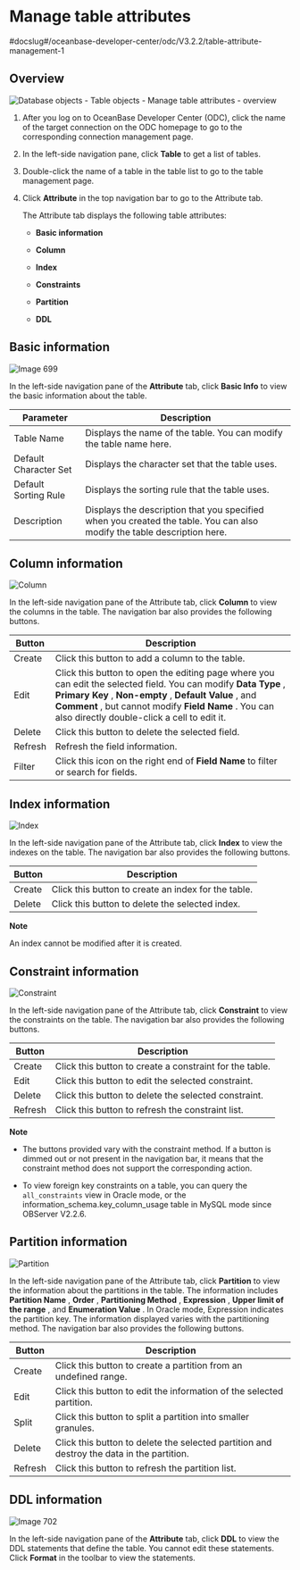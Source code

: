 Manage table attributes 
============================================
#docslug#/oceanbase-developer-center/odc/V3.2.2/table-attribute-management-1


Overview 
-----------------------------

![Database objects - Table objects - Manage table attributes - overview](https://help-static-aliyun-doc.aliyuncs.com/assets/img/en-US/0560960461/p358285.png)

1. After you log on to OceanBase Developer Center (ODC), click the name of the target connection on the ODC homepage to go to the corresponding connection management page.

   

2. In the left-side navigation pane, click **Table** to get a list of tables.

   

3. Double-click the name of a table in the table list to go to the table management page.

   

4. Click **Attribute** in the top navigation bar to go to the Attribute tab. 

   The Attribute tab displays the following table attributes:

   * **Basic information**

     
   
   * **Column**

     
   
   * **Index**

     
   
   * **Constraints**

     
   
   * **Partition**

     
   
   * **DDL**









Basic information 
--------------------------------------

![Image 699](https://help-static-aliyun-doc.aliyuncs.com/assets/img/en-US/0560960461/p281788.png)

In the left-side navigation pane of the **Attribute** tab, click **Basic Info** to view the basic information about the table.


|       Parameter       |                                                       Description                                                       |
|-----------------------|-------------------------------------------------------------------------------------------------------------------------|
| Table Name            | Displays the name of the table. You can modify the table name here.                                                     |
| Default Character Set | Displays the character set that the table uses.                                                                         |
| Default Sorting Rule  | Displays the sorting rule that the table uses.                                                                          |
| Description           | Displays the description that you specified when you created the table. You can also modify the table description here. |



Column information 
---------------------------------------

![Column](https://help-static-aliyun-doc.aliyuncs.com/assets/img/en-US/6229586261/p138314.png "Column")

In the left-side navigation pane of the Attribute tab, click **Column** to view the columns in the table. The navigation bar also provides the following buttons.


| Button  |                                                                                                                                    Description                                                                                                                                    |
|---------|-----------------------------------------------------------------------------------------------------------------------------------------------------------------------------------------------------------------------------------------------------------------------------------|
| Create  | Click this button to add a column to the table.                                                                                                                                                                                                                                   |
| Edit    | Click this button to open the editing page where you can edit the selected field. You can modify **Data Type** , **Primary Key** , **Non-empty** , **Default Value** , and **Comment** , but cannot modify **Field Name** . You can also directly double-click a cell to edit it. |
| Delete  | Click this button to delete the selected field.                                                                                                                                                                                                                                   |
| Refresh | Refresh the field information.                                                                                                                                                                                                                                                    |
| Filter  | Click this icon on the right end of **Field Name** to filter or search for fields.                                                                                                                                                                                                |



Index information 
--------------------------------------

![Index](https://help-static-aliyun-doc.aliyuncs.com/assets/img/en-US/6229586261/p138315.png "Index")

In the left-side navigation pane of the Attribute tab, click **Index** to view the indexes on the table. The navigation bar also provides the following buttons.


| Button |                     Description                     |
|--------|-----------------------------------------------------|
| Create | Click this button to create an index for the table. |
| Delete | Click this button to delete the selected index.     |


**Note**



An index cannot be modified after it is created.

Constraint information 
-------------------------------------------

![Constraint](https://help-static-aliyun-doc.aliyuncs.com/assets/img/en-US/6229586261/p138316.png "Constraint")

In the left-side navigation pane of the Attribute tab, click **Constraint** to view the constraints on the table. The navigation bar also provides the following buttons.


| Button  |                       Description                       |
|---------|---------------------------------------------------------|
| Create  | Click this button to create a constraint for the table. |
| Edit    | Click this button to edit the selected constraint.      |
| Delete  | Click this button to delete the selected constraint.    |
| Refresh | Click this button to refresh the constraint list.       |


**Note**



* The buttons provided vary with the constraint method. If a button is dimmed out or not present in the navigation bar, it means that the constraint method does not support the corresponding action.

  

* To view foreign key constraints on a table, you can query the `all_constraints` view in Oracle mode, or the information_schema.key_column_usage table in MySQL mode since OBServer V2.2.6.

  




Partition information 
------------------------------------------

![Partition](https://help-static-aliyun-doc.aliyuncs.com/assets/img/en-US/0254548461/p138317.png "Partition")

In the left-side navigation pane of the Attribute tab, click **Partition** to view the information about the partitions in the table. The information includes **Partition Name** , **Order** , **Partitioning Method** , **Expression** , **Upper limit of the range** , and **Enumeration Value** . In Oracle mode, Expression indicates the partition key. The information displayed varies with the partitioning method. The navigation bar also provides the following buttons.


| Button  |                                        Description                                        |
|---------|-------------------------------------------------------------------------------------------|
| Create  | Click this button to create a partition from an undefined range.                          |
| Edit    | Click this button to edit the information of the selected partition.                      |
| Split   | Click this button to split a partition into smaller granules.                             |
| Delete  | Click this button to delete the selected partition and destroy the data in the partition. |
| Refresh | Click this button to refresh the partition list.                                          |





DDL information 
------------------------------------

![Image 702](https://help-static-aliyun-doc.aliyuncs.com/assets/img/en-US/7229586261/p281790.png)

In the left-side navigation pane of the **Attribute** tab, click **DDL** to view the DDL statements that define the table. You cannot edit these statements. Click **Format** in the toolbar to view the statements.



